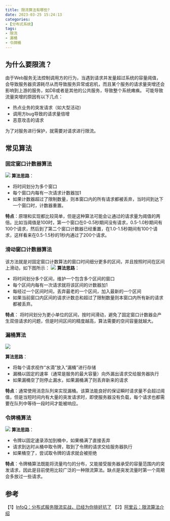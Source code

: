 ```yaml
---
title: 限流算法有哪些?
date: 2023-03-25 15:24:13
categories:
- [分布式系统]
tags:
- 限流
- 漏桶
- 令牌桶
---
```

## 为什么要限流？
由于Web服务无法控制调用方的行为，当遇到请求并发量超过系统的容量阈值，会导致服务器资源耗尽从而导致服务异常或宕机，而且某个服务的请求量突增还会影响到上游的服务，如DB或者是其他的公共服务，导致整个系统瘫痪。
可能导致流量突增的原因有以下几点：
- 热点业务的突发请求（如大型活动）
- 调用方bug导致的请求量倍增
- 恶意攻击的请求

为了对服务进行保护，就需要对请求进行限流。

## 常见算法

### 固定窗口计数器算法
![](https://upload-images.jianshu.io/upload_images/14151453-eb82b484202a6797.png?imageMogr2/auto-orient/strip%7CimageView2/2/w/1240)
**算法思路**：
- 将时间划分为多个窗口
- 每个窗口内每有一次请求计数器加1
- 如果计数器超过了限制数量，则本窗口内的所有请求都被丢弃，当时间到达下一个窗口时，计数器重置。

**特点**：原理和实现都比较简单，但是这种算法可能会让通过的请求量为阈值的两倍。比如当阈值是100时，第一个窗口在0-0.5秒期间没有请求，0.5-1.0秒期间有100个请求，然后到了第二个窗口计数器已经重置，在1.0-1.5秒期间有100个请求，这样看来在0.5-1.5秒的1秒内通过了200个请求。

### 滑动窗口计数器算法
该方法就是对固定窗口计数算法的窗口时间细分更多的区间，并且按照时间在区间上滑动，如下图所示：
![](https://upload-images.jianshu.io/upload_images/14151453-6ffb47a5808a8296.png?imageMogr2/auto-orient/strip%7CimageView2/2/w/1240)
**算法思路**：
- 将时间划分多个区间，维护一个包含多个区间的窗口
- 每个区间内每有一次请求就将该区间的计数器加1
- 每经过一个区间时间，丢弃最老的一个区间，加入最新的一个区间
- 如果当前窗口内区间的请求计数总和超过了限制数量则本窗口内所有新的请求都被丢弃。

**特点**：
将时间划分为更小单位的区间，按时间滑动，避免了固定窗口计数器会产生双倍请求的问题，但是时间区间的精度越高，算法需要的空间容量就越大。

### 漏桶算法
![](https://upload-images.jianshu.io/upload_images/14151453-c5fa82d0ce096327.png?imageMogr2/auto-orient/strip%7CimageView2/2/w/1240)

**算法思路**：
- 将每个请求视作“水滴”放入“漏桶”进行存储
- 漏桶以固定的速率（通常是服务的最大容量）向外漏出请求交给服务器执行
- 如果漏桶空了则停止漏水，如果漏桶满了则丢弃新来的请求

**特点**：通常使用消息队列来实现漏桶。该算法能良好的保证瞬时请求量不会超过阈值，但是当短时间内有大量的突发请求时，即使服务器没有负载，每个请求也都需要在队列中等待一段时间才能被响应。

### 令牌桶算法
![](https://upload-images.jianshu.io/upload_images/14151453-943e3e218fb56c62.png?imageMogr2/auto-orient/strip%7CimageView2/2/w/1240)
**算法思路**：
- 令牌以固定速录添加到桶中，如果桶满了直接丢弃
- 请求到达时从桶中取令牌，取到了令牌的请求交给服务器执行
- 如果桶空了，尝试取令牌的请求就会被拒绝

**特点**：令牌桶算法既能将流量均匀的分布，又能接受服务器承受的容量范围内的突发请求，因此是目前使用比较广泛的一种限流算法。缺点是突发流量时第一个周期会多放过一些请求。

## 参考
【1】[InfoQ：分布式服务限流实战，已经为你排好坑了](https://www.infoq.cn/article/qg2tx8fyw5vt-f3hh673)
【2】[阿里云：限流算法介绍](https://help.aliyun.com/document_detail/149952.html)
